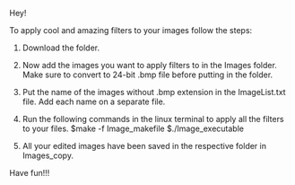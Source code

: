 Hey!

To apply cool and amazing filters to your images follow the steps:

1) Download the folder.
2) Now add the images you want to apply filters to in the Images folder. Make sure to convert to 24-bit .bmp file before putting in the folder.
3) Put the name of the images without .bmp extension in the ImageList.txt file. Add each name on a separate file.
4) Run the following commands in the linux terminal to apply all the filters to your files.
   $make -f Image_makefile
   $./Image_executable
 
5) All your edited images have been saved in the respective folder in Images_copy.

Have fun!!!
